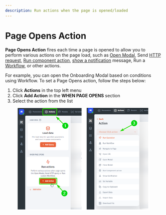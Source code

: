 ```yaml
---
description: Run actions when the page is opened/loaded
---
```


# Page Opens Action

**Page Opens Action** fires each time a page is opened to allow you to perform various actions on the page load, such as [Open Modal](https://docs.jetadmin.io/user-guide/design-and-structure/components/modal), Send [HTTP request](https://docs.jetadmin.io/user-guide/data/make-an-http-request), [Run component action](https://docs.jetadmin.io/user-guide/design-and-structure/actions#run-component-action), [show a notification](https://docs.jetadmin.io/user-guide/design-and-structure/components/custom-notifications) message, Run a [Workflow](https://docs.jetadmin.io/user-guide/workflow), or other actions.

For example, you can open the Onboarding Modal based on conditions using Workflow. To set a Page Opens action, follow the steps below:

1. Click **Actions** in the top left menu
2. Click **Add Action** in the **WHEN PAGE OPENS** section
3. Select the action from the list

<figure><img src="../../../.gitbook/assets/image (885).png" alt=""><figcaption></figcaption></figure>
